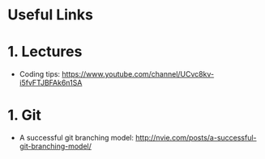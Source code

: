 Useful Links
============
# 1. Lectures
- Coding tips: <https://www.youtube.com/channel/UCvc8kv-i5fvFTJBFAk6n1SA>

# 1. Git
- A successful git branching model: <http://nvie.com/posts/a-successful-git-branching-model/>

